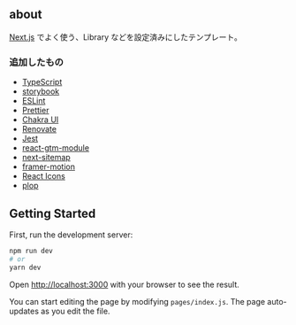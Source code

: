 ## about

[Next.js](https://nextjs.org/) でよく使う、Library などを設定済みにしたテンプレート。

### 追加したもの

- [TypeScript](https://www.typescriptlang.org/)
- [storybook](https://storybook.js.org/)
- [ESLint](https://eslint.org/)
- [Prettier](https://prettier.io/)
- [Chakra UI](https://chakra-ui.com/)
- [Renovate](https://www.whitesourcesoftware.com/free-developer-tools/renovate/)
- [Jest](https://jestjs.io/ja/)
- [react-gtm-module](https://www.npmjs.com/package/react-gtm-module)
- [next-sitemap](https://www.npmjs.com/package/next-sitemap)
- [framer-motion](https://www.framer.com/motion/)
- [React Icons](https://react-icons.github.io/react-icons/)
- [plop](https://plopjs.com/)

## Getting Started

First, run the development server:

```bash
npm run dev
# or
yarn dev
```

Open [http://localhost:3000](http://localhost:3000) with your browser to see the result.

You can start editing the page by modifying `pages/index.js`. The page auto-updates as you edit the file.
